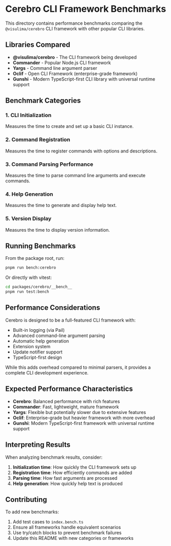 # Cerebro CLI Framework Benchmarks

This directory contains performance benchmarks comparing the `@visulima/cerebro` CLI framework with other popular CLI libraries.

## Libraries Compared

- **@visulima/cerebro** - The CLI framework being developed
- **Commander** - Popular Node.js CLI framework
- **Yargs** - Command line argument parser
- **Oclif** - Open CLI Framework (enterprise-grade framework)
- **Gunshi** - Modern TypeScript-first CLI library with universal runtime support

## Benchmark Categories

### 1. CLI Initialization
Measures the time to create and set up a basic CLI instance.

### 2. Command Registration
Measures the time to register commands with options and descriptions.

### 3. Command Parsing Performance
Measures the time to parse command line arguments and execute commands.

### 4. Help Generation
Measures the time to generate and display help text.

### 5. Version Display
Measures the time to display version information.

## Running Benchmarks

From the package root, run:

```bash
pnpm run bench:cerebro
```

Or directly with vitest:

```bash
cd packages/cerebro/__bench__
pnpm run test:bench
```

## Performance Considerations

Cerebro is designed to be a full-featured CLI framework with:
- Built-in logging (via Pail)
- Advanced command-line argument parsing
- Automatic help generation
- Extension system
- Update notifier support
- TypeScript-first design

While this adds overhead compared to minimal parsers, it provides a complete CLI development experience.

## Expected Performance Characteristics

- **Cerebro**: Balanced performance with rich features
- **Commander**: Fast, lightweight, mature framework
- **Yargs**: Flexible but potentially slower due to extensive features
- **Oclif**: Enterprise-grade but heavier framework with more overhead
- **Gunshi**: Modern TypeScript-first framework with universal runtime support

## Interpreting Results

When analyzing benchmark results, consider:
1. **Initialization time**: How quickly the CLI framework sets up
2. **Registration time**: How efficiently commands are added
3. **Parsing time**: How fast arguments are processed
4. **Help generation**: How quickly help text is produced

## Contributing

To add new benchmarks:
1. Add test cases to `index.bench.ts`
2. Ensure all frameworks handle equivalent scenarios
3. Use try/catch blocks to prevent benchmark failures
4. Update this README with new categories or frameworks
